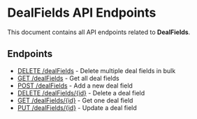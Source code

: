 # DealFields API Endpoints

This document contains all API endpoints related to **DealFields**.

## Endpoints

- [DELETE /dealFields](./deletedealfields.md) - Delete multiple deal fields in bulk
- [GET /dealFields](./getdealfields.md) - Get all deal fields
- [POST /dealFields](./adddealfield.md) - Add a new deal field
- [DELETE /dealFields/{id}](./deletedealfield.md) - Delete a deal field
- [GET /dealFields/{id}](./getdealfield.md) - Get one deal field
- [PUT /dealFields/{id}](./updatedealfield.md) - Update a deal field